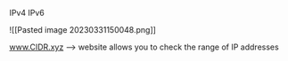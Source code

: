 IPv4
IPv6

![[Pasted image 20230331150048.png]]

www.CIDR.xyz --> website allows you to check the range of IP addresses 
